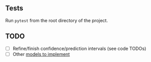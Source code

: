 

## Tests

Run `pytest` from the root directory of the project.

## TODO
- [ ] Refine/finish confidence/prediction intervals (see code TODOs)
- [ ] Other [models to implement](https://www.graphpad.com/guides/prism/latest/curve-fitting/reg_models_built-in_to_prism.htm)